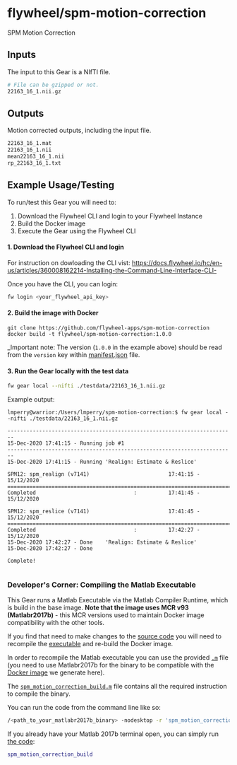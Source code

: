 # flywheel/spm-motion-correction

SPM Motion Correction

## Inputs
The input to this Gear is a NIfTI file.

```bash
# File can be gzipped or not.
22163_16_1.nii.gz
```

## Outputs
Motion corrected outputs, including the input file.

```bash
22163_16_1.mat
22163_16_1.nii
mean22163_16_1.nii
rp_22163_16_1.txt
```

## Example Usage/Testing

To run/test this Gear you will need to:
1. Download the Flywheel CLI and login to your Flywheel Instance 
2. Build the Docker image 
3. Execute the Gear using the Flywheel CLI


#### 1. Download the Flywheel CLI and login
For instruction on dowloading the CLI vist: https://docs.flywheel.io/hc/en-us/articles/360008162214-Installing-the-Command-Line-Interface-CLI-

Once you have the CLI, you can login:
```bash
fw login <your_flywheel_api_key>
```

#### 2. Build the image with Docker
```#bash
git clone https://github.com/flywheel-apps/spm-motion-correction
docker build -t flywheel/spm-motion-correction:1.0.0
```
_Important note: The version (`1.0.0` in the example above) should be read from the `version` key within [manifest.json](manifest.json) file.

#### 3. Run the Gear locally with the test data
```bash
fw gear local --nifti ./testdata/22163_16_1.nii.gz

```
Example output:

```
lmperry@warrior:/Users/lmperry/spm-motion-correction:$ fw gear local --nifti ./testdata/22163_16_1.nii.gz

------------------------------------------------------------------------
15-Dec-2020 17:41:15 - Running job #1
------------------------------------------------------------------------
15-Dec-2020 17:41:15 - Running 'Realign: Estimate & Reslice'

SPM12: spm_realign (v7141)                         17:41:15 - 15/12/2020
========================================================================
Completed                               :          17:41:45 - 15/12/2020

SPM12: spm_reslice (v7141)                         17:41:45 - 15/12/2020
========================================================================
Completed                               :          17:42:27 - 15/12/2020
15-Dec-2020 17:42:27 - Done    'Realign: Estimate & Reslice'
15-Dec-2020 17:42:27 - Done

Complete!


```

### Developer's Corner: Compiling the Matlab Executable
This Gear runs a Matlab Executable via the Matlab Compiler Runtime, which is build in the base image. __Note that the image uses MCR v93 (Matlabr2017b)__ - this MCR versions used to maintain Docker image compatibility with the other tools.

If you find that need to make changes to the [source code](src/spm_motion_correction_build.m) you will need to recompile the [executable](src/bin/) and re-build the Docker image. 

In order to recompile the Matlab executable you can use the provided [`.m`](src/spm_motion_correction_build.m) file (you need to use Matlabr2017b for the binary to be compatible with the [Docker image](Dockerfile) we generate here). 

The [`spm_motion_correction_build.m`](src/spm_motion_correction_build.m) file contains all the required instruction to compile the binary. 

You can run the code from the command line like so:
```bash
/<path_to_your_matlabr2017b_binary> -nodesktop -r 'spm_motion_correction_build.m'
```

If you already have your Matlab 2017b terminal open, you can simply run [the code](src/spm_motion_correction_build.m):
```Matlab
spm_motion_correction_build
```


